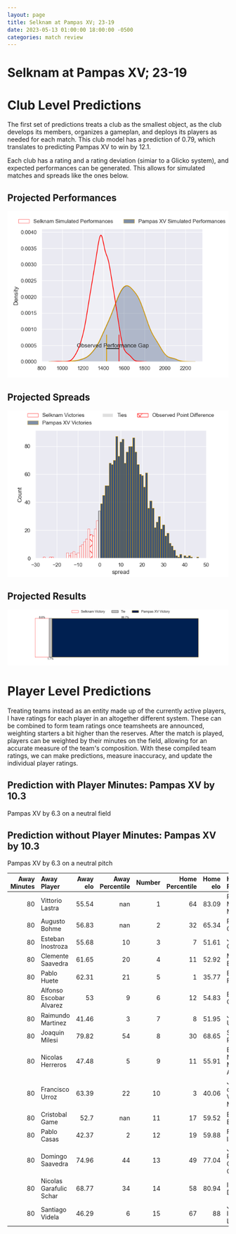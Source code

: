 ```yaml
---  
layout: page  
title: Selknam at Pampas XV; 23-19  
date: 2023-05-13 01:00:00 18:00:00 -0500  
categories: match review  
---
```

# Selknam at Pampas XV; 23-19

# Club Level Predictions


The first set of predictions treats a club as the smallest object, as the club develops its members, organizes a gameplan, and deploys its players as needed for each match. This club model has a prediction of 0.79, which translates to predicting Pampas XV to win by 12.1.

Each club has a rating and a rating deviation (simiar to a Glicko system), and expected performances can be generated. This allows for simulated matches and spreads like the ones below.
## Projected Performances


![Projected Performances](plots/performances_2023-05-13-PampasXV-Selknam.png)
## Projected Spreads


![Projected Spreads](plots/spreads_2023-05-13-PampasXV-Selknam.png)
## Projected Results


![Projected Results](plots/resultbar_2023-05-13-PampasXV-Selknam.png)
# Player Level Predictions


Treating teams instead as an entity made up of the currently active players, I have ratings for each player in an altogether different system. These can be combined to form team ratings once teamsheets are announced, weighting starters a bit higher than the reserves. After the match is played, players can be weighted by their minutes on the field, allowing for an accurate measure of the team's composition. With these compiled team ratings, we can make predictions, measure inaccuracy, and update the individual player ratings.
## Prediction with Player Minutes: Pampas XV by 10.3


Pampas XV by 6.3 on a neutral field
## Prediction without Player Minutes: Pampas XV by 10.3


Pampas XV by 6.3 on a neutral pitch



|   Away Minutes | Away Player             |   Away elo |   Away Percentile |   Number |   Home Percentile |   Home elo | Home Player                    |   Home Minutes |
|---------------:|:------------------------|-----------:|------------------:|---------:|------------------:|-----------:|:-------------------------------|---------------:|
|             80 | Vittorio Lastra         |      55.54 |               nan |        1 |                64 |      83.09 | Rodrigo Martinez Manzano       |             80 |
|             80 | Augusto Bohme           |      56.83 |               nan |        2 |                32 |      65.34 | Ramiro Gurovich                |             80 |
|             80 | Esteban Inostroza       |      55.68 |                10 |        3 |                 7 |      51.61 | Javier Corvalan                |             80 |
|             80 | Clemente Saavedra       |      61.65 |                20 |        4 |                11 |      52.92 | Manuel Bernstein               |             80 |
|             80 | Pablo Huete             |      62.31 |                21 |        5 |                 1 |      35.77 | Eliseo Fourcade                |             80 |
|             80 | Alfonso Escobar Alvarez |      53    |                 9 |        6 |                12 |      54.83 | Eliseo Chiavassa               |             80 |
|             80 | Raimundo Martinez       |      41.46 |                 3 |        7 |                 8 |      51.95 | Jeronimo Ureta                 |             80 |
|             80 | Joaquin Milesi          |      79.82 |                54 |        8 |                30 |      68.65 | Santiago Ruiz                  |             80 |
|             80 | Nicolas Herreros        |      47.48 |                 5 |        9 |                11 |      55.91 | Eliseo Nicolas Morales Abraham |             80 |
|             80 | Francisco Urroz         |      63.39 |                22 |       10 |                 3 |      40.06 | Joaquin de la Vega Mendia      |             80 |
|             80 | Cristobal Game          |      52.7  |               nan |       11 |                17 |      59.52 | Benjamin Elizalde              |             80 |
|             80 | Pablo Casas             |      42.37 |                 2 |       12 |                19 |      59.88 | Felipe de la Vega              |             80 |
|             80 | Domingo Saavedra        |      74.96 |                44 |       13 |                49 |      77.04 | Juan Pablo Castro Collado      |             80 |
|             80 | Nicolas Garafulic Schar |      68.77 |                34 |       14 |                58 |      80.94 | Inaki Delguy                   |             80 |
|             80 | Santiago Videla         |      46.29 |                 6 |       15 |                67 |      88    | Juan Ignacio Lando             |             80 |

